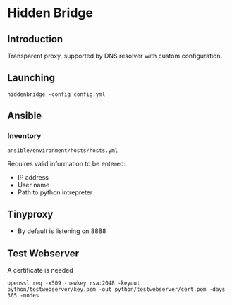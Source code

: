 # Hidden Bridge
## Introduction
Transparent proxy, supported by DNS resolver with custom configuration.

## Launching
```
hiddenbridge -config config.yml
```

## Ansible
### Inventory
```
ansible/environment/hosts/hosts.yml
```
Requires valid information to be entered:
* IP address
* User name
* Path to python intrepreter

## Tinyproxy
* By default is listening on 8888

## Test Webserver
A certificate is needed
```
openssl req -x509 -newkey rsa:2048 -keyout python/testwebserver/key.pem -out python/testwebserver/cert.pem -days 365 -nodes
```

